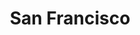 ---
title: "San Francisco"
url: /ciudad-autonoma-de-buenos-aires/san-francisco-avenida-santa-fe/
shop: comercio
---